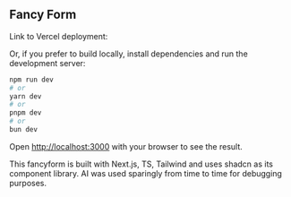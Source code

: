 ## Fancy Form

Link to Vercel deployment:

Or, if you prefer to build locally, install dependencies and run the development server:

```bash
npm run dev
# or
yarn dev
# or
pnpm dev
# or
bun dev
```

Open [http://localhost:3000](http://localhost:3000) with your browser to see the result.

This fancyform is built with Next.js, TS, Tailwind and uses shadcn as its component library. AI was used sparingly from time to time for debugging purposes.
